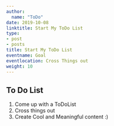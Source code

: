 ```yaml
---
author:
  name: "ToDo"
date: 2019-10-08
linktitle: Start My ToDo List
type:
- post
- posts
title: Start My ToDo List
eventname: Goal
eventlocation: Cross Things out  
weight: 10
---
```


## To Do List

1. Come up with a ToDoList
2. Cross things out 
3. Create Cool and Meaningful content :) 